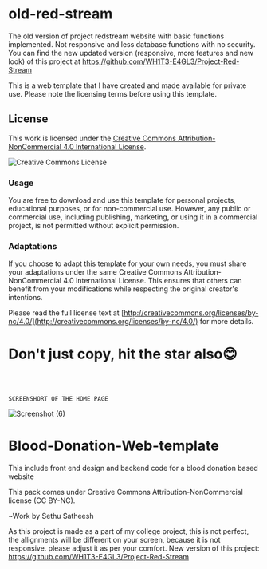 # old-red-stream
The old version of project redstream website with basic functions implemented. Not responsive and less database functions with no security. You can find the new updated version (responsive, more features and new look) of this project at https://github.com/WH1T3-E4GL3/Project-Red-Stream



This is a web template that I have created and made available for private use. Please note the licensing terms before using this template.

## License

This work is licensed under the [Creative Commons Attribution-NonCommercial 4.0 International License](http://creativecommons.org/licenses/by-nc/4.0/).

![Creative Commons License](https://i.creativecommons.org/l/by-nc/4.0/88x31.png)

### Usage

You are free to download and use this template for personal projects, educational purposes, or for non-commercial use. However, any public or commercial use, including publishing, marketing, or using it in a commercial project, is not permitted without explicit permission.

### Adaptations

If you choose to adapt this template for your own needs, you must share your adaptations under the same Creative Commons Attribution-NonCommercial 4.0 International License. This ensures that others can benefit from your modifications while respecting the original creator's intentions.

Please read the full license text at [http://creativecommons.org/licenses/by-nc/4.0/](http://creativecommons.org/licenses/by-nc/4.0/) for more details.



# Don't just copy, hit the star also😊

<br><br>

    SCREENSHORT OF THE HOME PAGE 

![Screenshot (6)](https://user-images.githubusercontent.com/118425907/221409916-a24bff30-05b3-499e-bf75-4a0fa2d010c8.png)




# Blood-Donation-Web-template
This include front end design and backend code for a blood donation based website

This pack comes under Creative Commons Attribution-NonCommercial license (CC BY-NC). 

~Work by Sethu Satheesh

As this project is made as a part of my college project, this is not perfect, the allignments will be different on your screen, because it is not responsive. please adjust it as per your  comfort.
New version of this project:  https://github.com/WH1T3-E4GL3/Project-Red-Stream
